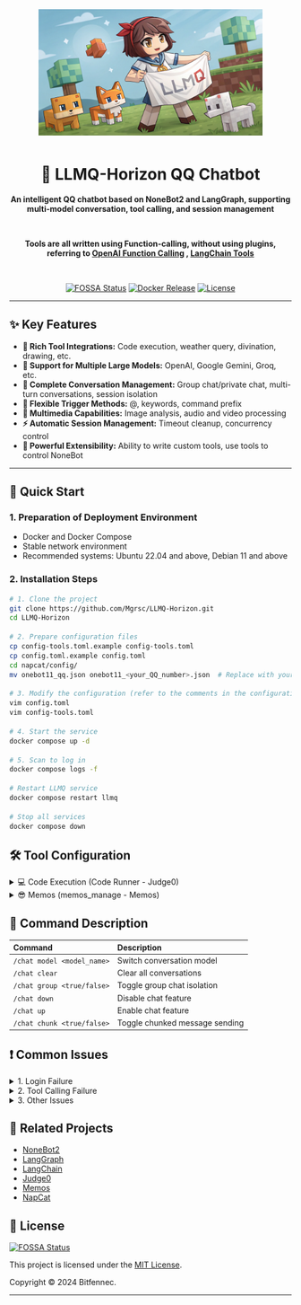 <div align="center">

<img src="static/LLMQ.webp" width="400" style="margin-bottom: 10px;">

# 🤖 LLMQ-Horizon QQ Chatbot

**An intelligent QQ chatbot based on NoneBot2 and LangGraph, supporting multi-model conversation, tool calling, and session management**

<br>

**Tools are all written using Function-calling, without using plugins, referring to [OpenAI Function Calling](https://platform.openai.com/docs/guides/function-calling) , [LangChain Tools](https://python.langchain.com/docs/how_to/#tools)**

<br>

[![FOSSA Status](https://app.fossa.com/api/projects/git%2Bgithub.com%2FMgrsc%2FLLMQ-Horizon.svg?type=small)](https://app.fossa.com/projects/git%2Bgithub.com%2FMgrsc%2FLLMQ-Horizon?ref=badge_small)
[![Docker Release](https://img.shields.io/docker/pulls/bitfennec/llmq-horizon?color=%230077c8&label=Docker%20Pulls&logo=docker&logoColor=white&style=flat)](https://hub.docker.com/r/bitfennec/llmq-horizon)
[![License](https://img.shields.io/github/license/Mgrsc/LLMQ-Horizon?color=%2300c853&label=MIT%20License&style=flat)](https://github.com/Mgrsc/LLMQ-Horizon/blob/main/LICENSE)

</div>

---

## ✨ Key Features

-   **🔌 Rich Tool Integrations:** Code execution, weather query, divination, drawing, etc.
-   **🤖 Support for Multiple Large Models:** OpenAI, Google Gemini, Groq, etc.
-   **💬 Complete Conversation Management:** Group chat/private chat, multi-turn conversations, session isolation
-   **🎯 Flexible Trigger Methods:** @, keywords, command prefix
-   **🎨 Multimedia Capabilities:** Image analysis, audio and video processing
-   **⚡ Automatic Session Management:** Timeout cleanup, concurrency control
-   **🦖 Powerful Extensibility:** Ability to write custom tools, use tools to control NoneBot

---

## 🚀 Quick Start

### 1. Preparation of Deployment Environment

-   Docker and Docker Compose
-   Stable network environment
-   Recommended systems: Ubuntu 22.04 and above, Debian 11 and above

### 2. Installation Steps

```bash
# 1. Clone the project
git clone https://github.com/Mgrsc/LLMQ-Horizon.git
cd LLMQ-Horizon

# 2. Prepare configuration files
cp config-tools.toml.example config-tools.toml
cp config.toml.example config.toml
cd napcat/config/
mv onebot11_qq.json onebot11_<your_QQ_number>.json  # Replace with your actual QQ number

# 3. Modify the configuration (refer to the comments in the configuration file for modification)
vim config.toml
vim config-tools.toml

# 4. Start the service
docker compose up -d

# 5. Scan to log in
docker compose logs -f

# Restart LLMQ service
docker compose restart llmq

# Stop all services
docker compose down
```

## 🛠️ Tool Configuration

<details>
<summary>💻 Code Execution (Code Runner - Judge0)</summary>

[Judge0 Official Deployment Tutorial](https://github.com/judge0/judge0/blob/master/CHANGELOG.md)

1.  **Prepare an environment with Ubuntu 22.04 or above and Docker, configure cgroup v1:**

    ```bash
    sudo sed -i 's/GRUB_CMDLINE_LINUX=""/GRUB_CMDLINE_LINUX="systemd.unified_cgroup_hierarchy=0"/' /etc/default/grub
    sudo update-grub
    sudo reboot
    ```

2.  **Deploy Judge0:**

    ```bash
    wget https://github.com/judge0/judge0/releases/download/v1.13.1/judge0-v1.13.1.zip
    unzip judge0-v1.13.1.zip
    cd judge0-v1.13.1

    # Generate two passwords and set passwords
    openssl rand -hex 32

    # Use the generated passwords to update the REDIS_PASSWORD and POSTGRES_PASSWORD variables in the judge0.conf file.

    # Start the service
    docker-compose up -d db redis
    sleep 10s
    docker-compose up -d
    sleep 5s
    ```

    Your Judge0 CE v1.13.1 instance is now up and running; access http://<your_server_IP_address>:2358/docs for documentation.

3.  **Configure config-tools.toml:**

    ```toml
    [code_generation_running]
    judge0_url = "http://your-server:2358"
    judge0_api_key = "your-api-key"
    ```

</details>

<details>
<summary>😎 Memos (memos_manage - Memos)</summary>

[Memos Official Deployment Tutorial](https://www.usememos.com/docs/install/container-install)

1.  **Prepare an environment with Ubuntu 22.04 or above and Docker:**

2.  **Write the docker-compose.yaml file**

    ```yaml
    services:
      memos:
        image: neosmemo/memos:stable
        container_name: memos
        ports:
          - 5230:5230
        volumes:
          - ./memos:/var/opt/memos
        restart: always
    ```

3.  **Start Memos**

    ```shell
    docker compose up -d
    ```

    You can now access Memos at http://<your_server_IP_address>:5230. Get the Tokens in Settings within Memos.

4.  **Fill in the configuration file**

    ```toml
    [memos]
    url = "http://your-server:xxx"
    memos_token = "<fill in the obtained tokens>"
    default_visibility = "PRIVATE"
    page_size = 10
    user_id = 6
    ```

</details>

## 📝 Command Description

| Command                      | Description                        |
| :--------------------------- | :--------------------------------- |
| `/chat model <model_name>`   | Switch conversation model         |
| `/chat clear`               | Clear all conversations            |
| `/chat group <true/false>`  | Toggle group chat isolation       |
| `/chat down`                | Disable chat feature             |
| `/chat up`                  | Enable chat feature                |
| `/chat chunk <true/false>`  | Toggle chunked message sending    |

## ❗ Common Issues

<details>
<summary>1. Login Failure</summary>

-   Check if the QQ number configuration is correct
-   Confirm the format of the napcat configuration file
-   View napcat container logs to troubleshoot

</details>

<details>
<summary>2. Tool Calling Failure</summary>

-   Confirm that the model supports function calling capabilities
-   Check relevant API key configurations
-   View LLMQ container logs to locate errors
-   Join [LangSmith](https://smith.langchain.com/) in the docker container for debugging

    ```yaml
    environment:
      - LANGCHAIN_TRACING_V2=true
      - LANGCHAIN_ENDPOINT="https://api.smith.langchain.com"
      - LANGCHAIN_API_KEY="<your_api_key>"
      - LANGCHAIN_PROJECT="<your_project_name>"
    ```

</details>

<details>
<summary>3. Other Issues</summary>

-   For other issues, please join the QQ group for discussion
    ![qrcode](static/qrcode.jpg)

</details>

## 🔗 Related Projects

-   [NoneBot2](https://github.com/nonebot/nonebot2)
-   [LangGraph](https://github.com/langchain-ai/langgraph)
-   [LangChain](https://github.com/langchain-ai/langchain)
-   [Judge0](https://github.com/judge0/judge0)
-   [Memos](https://github.com/usememos/memos)
-   [NapCat](https://github.com/NapNeko/NapCatQQ)

## 📄 License

[![FOSSA Status](https://app.fossa.com/api/projects/git%2Bgithub.com%2FMgrsc%2FLLMQ-Horizon.svg?type=large&issueType=license)](https://app.fossa.com/projects/git%2Bgithub.com%2FMgrsc%2FLLMQ-Horizon?ref=badge_large&issueType=license)

This project is licensed under the [MIT License](https://github.com/Mgrsc/LLMQ-Horizon/blob/main/LICENSE).

Copyright © 2024 Bitfennec.

---